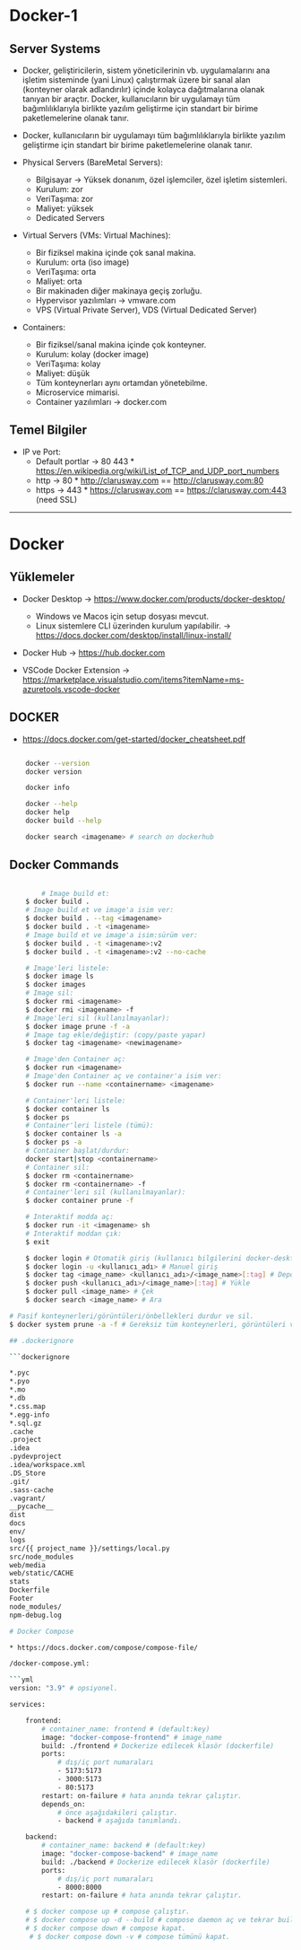 # Docker-1

## Server Systems

- Docker, geliştiricilerin, sistem yöneticilerinin vb. uygulamalarını ana işletim sisteminde (yani Linux) çalıştırmak üzere bir sanal alan (konteyner olarak adlandırılır) içinde kolayca dağıtmalarına olanak tanıyan bir araçtır. Docker, kullanıcıların bir uygulamayı tüm bağımlılıklarıyla birlikte yazılım geliştirme için standart bir birime paketlemelerine olanak tanır.

- Docker, kullanıcıların bir uygulamayı tüm bağımlılıklarıyla birlikte yazılım geliştirme için standart bir birime paketlemelerine olanak tanır.

- Physical Servers (BareMetal Servers):

  - Bilgisayar -> Yüksek donanım, özel işlemciler, özel işletim sistemleri.
  - Kurulum: zor
  - VeriTaşıma: zor
  - Maliyet: yüksek
  - Dedicated Servers

- Virtual Servers (VMs: Virtual Machines):

  - Bir fiziksel makina içinde çok sanal makina.
  - Kurulum: orta (iso image)
  - VeriTaşıma: orta
  - Maliyet: orta
  - Bir makinaden diğer makinaya geçiş zorluğu.
  - Hypervisor yazılımları -> vmware.com
  - VPS (Virtual Private Server), VDS (Virtual Dedicated Server)

- Containers:
  - Bir fiziksel/sanal makina içinde çok konteyner.
  - Kurulum: kolay (docker image)
  - VeriTaşıma: kolay
  - Maliyet: düşük
  - Tüm konteynerları aynı ortamdan yönetebilme.
  - Microservice mimarisi.
  - Container yazılımları -> docker.com

## Temel Bilgiler

- IP ve Port:
  - Default portlar -> 80 443 \* <https://en.wikipedia.org/wiki/List_of_TCP_and_UDP_port_numbers>
  - http -> 80 \* <http://clarusway.com> == <http://clarusway.com:80>
  - https -> 443 \* <https://clarusway.com> == <https://clarusway.com:443> (need SSL)

---

# Docker

## Yüklemeler

- Docker Desktop -> <https://www.docker.com/products/docker-desktop/>

  - Windows ve Macos için setup dosyası mevcut.
  - Linux sistemlere CLI üzerinden kurulum yapılabilir. -> <https://docs.docker.com/desktop/install/linux-install/>

- Docker Hub -> <https://hub.docker.com>

- VSCode Docker Extension -> <https://marketplace.visualstudio.com/items?itemName=ms-azuretools.vscode-docker>

## DOCKER

- <https://docs.docker.com/get-started/docker_cheatsheet.pdf>

```sh

    docker --version
    docker version

    docker info

    docker --help
    docker help
    docker build --help

    docker search <imagename> # search on dockerhub

```

## Docker Commands

````sh

        # Image build et:
    $ docker build .
    # Image build et ve image'a isim ver:
    $ docker build . --tag <imagename>
    $ docker build . -t <imagename>
    # Image build et ve image'a isim:sürüm ver:
    $ docker build . -t <imagename>:v2
    $ docker build . -t <imagename>:v2 --no-cache

    # Image'leri listele:
    $ docker image ls
    $ docker images
    # Image sil:
    $ docker rmi <imagename>
    $ docker rmi <imagename> -f
    # Image'leri sil (kullanılmayanlar):
    $ docker image prune -f -a
    # Image tag ekle/değiştir: (copy/paste yapar)
    $ docker tag <imagename> <newimagename>

    # Image'den Container aç:
    $ docker run <imagename>
    # Image'den Container aç ve container'a isim ver:
    $ docker run --name <containername> <imagename>

    # Container'leri listele:
    $ docker container ls
    $ docker ps
    # Container'leri listele (tümü):
    $ docker container ls -a
    $ docker ps -a
    # Container başlat/durdur:
    docker start|stop <containername>
    # Container sil:
    $ docker rm <containername>
    $ docker rm <containername> -f
    # Container'leri sil (kullanılmayanlar):
    $ docker container prune -f

    # Interaktif modda aç:
    $ docker run -it <imagename> sh
    # Interaktif moddan çık:
    $ exit

    $ docker login # Otomatik giriş (kullanıcı bilgilerini docker-desktop'tan alır)
    $ docker login -u <kullanıcı_adı> # Manuel giriş
    $ docker tag <image_name> <kullanıcı_adı>/<image_name>[:tag] # Depo ile bağlantı kur ve etiket ayarla
    $ docker push <kullanıcı_adı>/<image_name>[:tag] # Yükle
    $ docker pull <image_name> # Çek
    $ docker search <image_name> # Ara

# Pasif konteynerleri/görüntüleri/önbellekleri durdur ve sil.
$ docker system prune -a -f # Gereksiz tüm konteynerleri, görüntüleri ve önbellekleri siler

## .dockerignore

```dockerignore

*.pyc
*.pyo
*.mo
*.db
*.css.map
*.egg-info
*.sql.gz
.cache
.project
.idea
.pydevproject
.idea/workspace.xml
.DS_Store
.git/
.sass-cache
.vagrant/
__pycache__
dist
docs
env/
logs
src/{{ project_name }}/settings/local.py
src/node_modules
web/media
web/static/CACHE
stats
Dockerfile
Footer
node_modules/
npm-debug.log

# Docker Compose

* https://docs.docker.com/compose/compose-file/

/docker-compose.yml:

```yml
version: "3.9" # opsiyonel.

services:

    frontend:
        # container_name: frontend # (default:key)
        image: "docker-compose-frontend" # image_name
        build: ./frontend # Dockerize edilecek klasör (dockerfile)
        ports:
            # dış/iç port numaraları
            - 5173:5173
            - 3000:5173
            - 80:5173
        restart: on-failure # hata anında tekrar çalıştır.
        depends_on:
            # önce aşağıdakileri çalıştır.
            - backend # aşağıda tanımlandı.

    backend:
        # container_name: backend # (default:key)
        image: "docker-compose-backend" # image_name
        build: ./backend # Dockerize edilecek klasör (dockerfile)
        ports:
            # dış/iç port numaraları
            - 8000:8000
        restart: on-failure # hata anında tekrar çalıştır.

    # $ docker compose up # compose çalıştır.
    # $ docker compose up -d --build # compose daemon aç ve tekrar build et.
    # $ docker compose down # compose kapat.
     # $ docker compose down -v # compose tümünü kapat.


````
